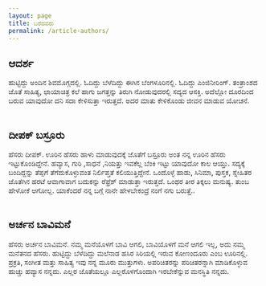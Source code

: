 ```yaml
---
layout: page
title: ಬರೆದವರು
permalink: /article-authors/
---
```


## ಆದರ್ಶ
ಹುಟ್ಟಿದ್ದು ಅಂದಿನ ಶಿವಮೊಗ್ಗದಲ್ಲಿ. ಓದಿದ್ದು ಬೆಳೆದಿದ್ದು ಈಗಿನ ಬೆಂಗಳೂರಿನಲ್ಲಿ. ಓದಿದ್ದು ಎಂಜಿನೀರಿಂಗ್. ತಂತ್ರಾಂಶದ ಜೊತೆ ಸಾಹಿತ್ಯ, ಛಾಯಾಚಿತ್ರ ಕಲೆ ಹಾಗು ಜಗತ್ತನ್ನು ತಿರುಗಿ ನೋಡುವುದರಲ್ಲಿ ಸದ್ಯದ ಆಸಕ್ತಿ. ಅದೆಲ್ಲೋ ದೂರದಿಂದ ಬರುವ ಯಾವುದೋ ದನಿ ಸದಾ ಕೇಳಿಸುತ್ತಾ ಇರುತ್ತದೆ. ಅದರ ಮಾತು ಕೇಳಿಕೊಂಡು ಜೀವನ ಮಾಡುವ ಯೋಚನೆ.<br><br>

## ದೀಪಕ್ ಬಸ್ರೂರು
ಹೆಸರು ದೀಪಕ್. ಊರಿನ ಹೆಸರು ಹಾಳು ಮಾಡುವುದಕ್ಕೆ ಜೊತೆಗೆ ಬಸ್ರೂರು ಅಂತ ನನ್ನ ಊರಿನ ಹೆಸರು ಇಟ್ಟುಕೊಂಡಿದ್ದೇನೆ. ಹವ್ಯಾಸ, ಗುರಿ ,ಸಾಧನೆ ,ನಿಯತ್ತು ಇವಕೆಲ್ಲ ಬೆಂಕಿ ಇಟ್ಟು ಯಾವುದೋ ಕಾಲ ಆಯ್ತು. ಸದ್ಯಕ್ಕೆ ಬಂದಿದ್ದನ್ನು ತೆಪ್ಪಗೆ ತೆಗೆದುಕೊಳ್ಳುವಂತ ನಿರ್ಲಿಪ್ತತೆ ಕಲಿಯುತ್ತಿದ್ದೇನೆ. ಒಂದೊಳ್ಳೆ ಹಾಡು, ಸಿನಿಮಾ, ಪುಸ್ತಕ, ಸ್ನೇಹಿತರ ಜೊತೆಗಿನ ಹರಟೆ ಆವಾಗಾವಾಗ ಬದುಕನ್ನು ರೆಫ್ರೆಶ್ ಮಾಡುತ್ತಾ ಇರುತ್ತದೆ. ಒಂಥರ ತೀರ ತಿಕ್ಕಲು ಮನುಷ್ಯ. ತುಂಬ ಹೇಳೋಕೆ ಆಗೋಲ್ಲ. ಯಾಕೆಂದರೆ ನನ್ನ ಬಗ್ಗೆ ನಾನೇ ಹೇಳಬೇಕಂದ್ರೆ ನಂಗೆ ನಗು ಬರುತ್ತೆ..<br><br>


## ಅರ್ಚನ ಬಾವಿಮನೆ
ಹೆಸರು ಅರ್ಚನ ಬಾವಿಮನೆ. ನಮ್ಮ ಮನೆಯೊಳಗೆ ಬಾವಿ ಆಗಲಿ, ಬಾವಿಯೊಳಗೆ ಮನೆ ಆಗಲಿ ಇಲ್ಲ, ಅದು ನಮ್ಮ ಮನೆತನದ ಹೆಸರು. ಹುಟ್ಟಿದ್ದು ಬೆಳೆದಿದ್ದು ಮಲೆನಾಡ ಹಸಿರ ಸಿರಿಯಲ್ಲಿ ಇರುವ ಕೋಣಂದೂರು ಎಂಬ ಊರಿನಲ್ಲಿ. ಪ್ರಕ್ರತಿ, ಸಂಗೀತ ಮತ್ತು ಸಾಹಿತ್ಯ ಇವು ನನ್ನ ಮೂರು ಮುತ್ತುಗಳು. ಅಪರಿಚಿತರನ್ನು ಪರಿಚಿತರನ್ನಾಗಿ ಮಾಡಿಕೊಳ್ಳುವ ಹುಚ್ಚು ಹವ್ಯಾಸ ನನ್ನದು. ಎಲ್ಲರ ಜೊತೆಯಲ್ಲೂ ಎಲ್ಲರೊಳಗೊಂದಾಗಿ ಇರಬೇಕೆನ್ನುವ ಮನಸ್ಥಿತಿ ನನ್ನದು.<br><br>
